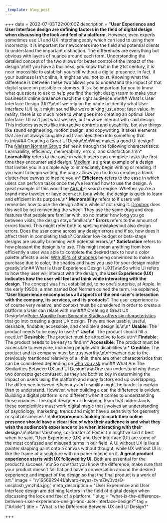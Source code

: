 ```yaml
---
_template: blog_post
---
```


+++
date = 2022-07-03T22:00:00Z
description = "**User Experience and User Interface design are defining factors in the field of digital design when discussing the look and feel of a platform.** However, even experts sometimes use UI and UX interchangeably which can lead to using them incorrectly. It is important for newcomers into the field and potential clients to understand the important distinction. The differences are everything but obvious with layers of nuance around each term. Understanding the detailed concept of the two allows for better control of the impact of the design.\n\nIf you have a business, you know that in the 21st century, it is near impossible to establish yourself without a digital presence. In fact, if your business isn’t online, it might as well not exist. Knowing what the difference is between these two allows you to understand the impact of that digital space on possible customers. It is also important for you to know what questions to ask to help you find the right design team to make your business’s online presence reach the right audience.\n\n## What Is User Interface Design (UI)?\n\nIf we rely on the name to identify what User Interface (UI) is, it might sound like we’re talking just about face value. In reality, there is so much more to what goes into creating an optimal User Interface. UI isn’t just what we see, but how we interact with said design. This includes aspects like interactive controls and useability, but also things like sound engineering, motion design, and copywriting. It takes elements that are not always tangible and translates them into something that is.\n\n### Creating a Great UI Design\n\nWhat makes a good UI design? The [Nielsen Norman Group](https://www.nngroup.com/articles/usability-101-introduction-to-usability/) defines it through the following characteristics: Learnability, efficiency, memorability, errors, and satisfaction.\n\n* **Learnability** refers to the ease in which users can complete tasks the first time they encounter said design. [Medium](https://www.nngroup.com/articles/usability-101-introduction-to-usability/) is a great example of a design that invites you in a simple way to immediately begin writing or reading. If you want to begin writing, the page allows you to do so creating a blank clutter-free canvas to inspire you.\n* **Efficiency** refers to the ease in which users can perform tasks once they’ve learned how to use the design. A great example of this would be [Airbnb](https://www.airbnb.com/)’s search engine. Whether you’re a brand-new traveler or have been at it for a while, the design is quick to learn and efficient in its purpose.\n* **Memorability** refers to if users will remember how to use the design after a while of not using it. [Dropbox](https://www.dropbox.com/) does this well by not reinventing the wheel. They use the same drag and drop features that people are familiar with, so no matter how long you go between visits, the design stays familiar.\n* **Errors** refers to the amount of errors found. This might refer both to spelling mistakes but also design errors. Does the user come across any design errors and if so, how does it affect them in completing tasks? Consider low-budget or beta-stage designs are usually brimming with potential errors.\n* **Satisfaction** refers to how pleasant the design is to use. This might mean anything from how efficiently a user was able to complete the desired task to how a color palette affects a user. [With 85% of shoppers](https://neilpatel.com/wp-content/uploads/2010/08/color-purchases-lrg.png) being convinced to make a purchase due to color, the shades and hues you use for your design matter greatly.\n\n## What Is User Experience Design (UX)?\n\nSo while UI refers to how they user will interact with the design, the **User Experience (UX) indicates how the user will feel and think while interacting with the design**. The concept was first established, to no one’s surprise, at Apple. In the early 1990’s, a man named Don Norman coined the term. He explained, “**User Experience encompasses all aspects of the end-user’s interaction with the company, its services, and its products**”. The user experience is of course very relative, and context must be considered in order to create a platform a User can relate with.\n\n### Creating a Great UX Design\n\n[Peter Morville from Semantic Studios offers six characteristics](http://semanticstudios.com/user_experience_design/) that go into creating a great UX design. They are how usable, useful, desirable, findable, accessible, and credible a design is.\n\n* **Usable**: The product needs to be easy to use.\n* **Useful**: The product should fill a need.\n* **Desirable**: The product must be attractive to look at\n* **Findable**: The product needs to be easy to find.\n* **Accessible**: The product must be accessible to everyone, including people with disabilities.\n* **Credible**: The product and its company must be trustworthy.\n\nHowever due to the previously mentioned relativity of all this, there are other characteristics that can be considered depending on [who you ask](https://userpeek.com/blog/what-makes-a-good-ux-designer/).\n\n## What Are The Similarities Between UX and UI Design?\n\nOne can understand why these two concepts get confused, as they are both so key in determining the impact on users using the platform and many factors end up overlapping. The difference between efficiency and usability might be harder to explain than to understand. However, when building a car, the difference is evident. Building a digital platform is no different when it comes to understanding these nuances. The right designer or designing team that understands these complexities must work digital magic that involves an understanding of psychology, marketing, trends and might have a sensitivity for geometry or spatial sciences.\n\n**Entrepreneurs looking to mark their online presence should have a clear idea of who their audience is and what they wish the audience’s experience to be when interacting with their design.**\n\nRahul Varshney, co-creator of Foster.fm might’ve said it best when he said, “User Experience (UX) and User Interface (UI) are some of the most confused and misused terms in our field. A UI without UX is like a painter slapping paint onto a canvas without thought, while UX without UI is like the frame of a sculpture with no paper mâché on it. **A great product experience starts with UX followed by UI.** Both are essential for the product’s success.”\n\nSo now that you know the difference, make sure that your product doesn’t fall flat and have a conversation around the desired experience and impact of the design so that the final product is a work of art."
image = "/v1656929441/alvaro-reyes-zvmZiw3vdsQ-unsplash_ymzh4a.jpg"
meta_description = "User Experience and User Interface design are defining factors in the field of digital design when discussing the look and feel of a platform. "
slug = "what-is-the-difference-between-user-experience-design-and-user-interface-design?"
tag = ["Article"]
title = "What Is the Difference Between UX and UI Design?"

+++
